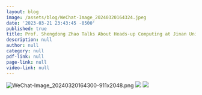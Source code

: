 ```yaml
---
layout: blog
image: /assets/blog/WeChat-Image_20240320164324.jpeg
date: '2023-03-21 23:43:45 -0500'
published: true
title: Prof. Shengdong Zhao Talks About Heads-up Computing at Jinan University
description: null
author: null
category: null
pdf-link: null
page-link: null
video-link: null
---
```

![WeChat-Image_20240320164300-911x2048.png]({{site.baseurl}}/_posts/WeChat-Image_20240320164300-911x2048.png)
![]({{site.baseurl}}/assets/blog/WeChat-Image_20240320164317.jpeg)
![]({{site.baseurl}}/assets/blog/WeChat-Image_20240320164331.jpeg)